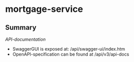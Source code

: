 # mortgage-service

**Summary**
----
_API-documentation_


* SwaggerGUI is exposed at: /api/swagger-ui/index.htm
* OpenAPI-specification can be found at /api/v3/api-docs
  
